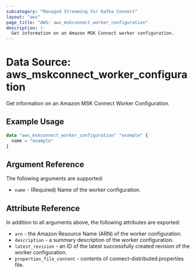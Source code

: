 ```yaml
---
subcategory: "Managed Streaming for Kafka Connect"
layout: "aws"
page_title: "AWS: aws_mskconnect_worker_configuration"
description: |-
  Get information on an Amazon MSK Connect worker configuration.
---
```


# Data Source: aws_mskconnect_worker_configuration

Get information on an Amazon MSK Connect Worker Configuration.

## Example Usage

```terraform
data "aws_mskconnect_worker_configuration" "example" {
  name = "example"
}
```

## Argument Reference

The following arguments are supported:

* `name` - (Required) Name of the worker configuration.

## Attribute Reference

In addition to all arguments above, the following attributes are exported:

* `arn` - the Amazon Resource Name (ARN) of the worker configuration.
* `description` - a summary description of the worker configuration.
* `latest_revision` - an ID of the latest successfully created revision of the worker configuration.
* `properties_file_content` - contents of connect-distributed.properties file.
